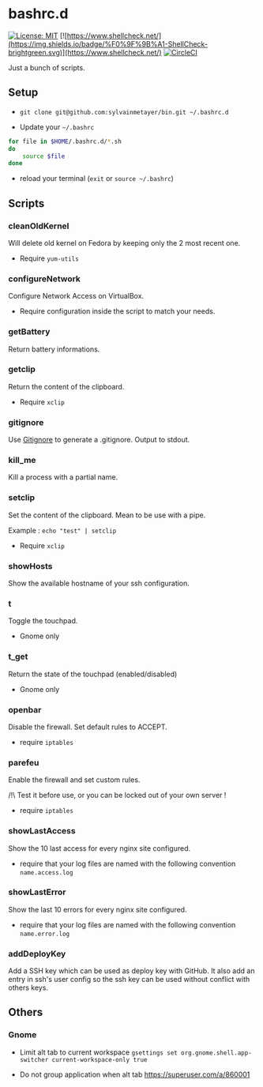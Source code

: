 # bashrc.d

[![License: MIT](https://img.shields.io/badge/License-MIT-yellow.svg)](https://opensource.org/licenses/MIT)
[![https://www.shellcheck.net/](https://img.shields.io/badge/%F0%9F%9B%A1-ShellCheck-brightgreen.svg)](https://www.shellcheck.net/)
[![CircleCI](https://circleci.com/gh/sylvainmetayer/.bashrc.d.svg?style=svg)](https://circleci.com/gh/sylvainmetayer/.bashrc.d)

Just a bunch of scripts.

## Setup

- `git clone git@github.com:sylvainmetayer/bin.git ~/.bashrc.d`

- Update your `~/.bashrc`

```bash
for file in $HOME/.bashrc.d/*.sh
do
    source $file
done
```

- reload your terminal (`exit` or `source ~/.bashrc`)

## Scripts

### cleanOldKernel

Will delete old kernel on Fedora by keeping only the 2 most recent one.

- Require `yum-utils`

### configureNetwork

Configure Network Access on VirtualBox.

- Require configuration inside the script to match your needs.

### getBattery

Return battery informations.

### getclip

Return the content of the clipboard.

- Require `xclip`

### gitignore

Use [Gitignore](https://gitignore.io) to generate a .gitignore. Output to stdout.

### kill_me

Kill a process with a partial name.

### setclip

Set the content of the clipboard. Mean to be use with a pipe. 

Example : `echo "test" | setclip`

- Require `xclip`

### showHosts

Show the available hostname of your ssh configuration.

### t

Toggle the touchpad.

- Gnome only

### t_get

Return the state of the touchpad (enabled/disabled)

- Gnome only

### openbar

Disable the firewall. Set default rules to ACCEPT.

- require `iptables`

### parefeu

Enable the firewall and set custom rules.

/!\ Test it before use, or you can be locked out of your own server !

- require `iptables`

### showLastAccess

Show the 10 last access for every nginx site configured.

- require that your log files are named with the following convention `name.access.log`

### showLastError

Show the last 10 errors for every nginx site configured.

- require that your log files are named with the following convention `name.error.log`

### addDeployKey

Add a SSH key which can be used as deploy key with GitHub. 
It also add an entry in ssh's user config so the ssh key can be used without conflict with others keys.

## Others 

### Gnome 

- Limit alt tab to current workspace `gsettings set org.gnome.shell.app-switcher current-workspace-only true`

- Do not group application when alt tab https://superuser.com/a/860001
